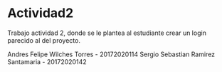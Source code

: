 # Actividad2
Trabajo actividad 2, donde se le plantea al estudiante crear un login parecido al del proyecto.

Andres Felipe Wilches Torres - 20172020114
Sergio Sebastian Ramirez Santamaria - 20172020142
